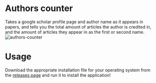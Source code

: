 # Authors counter
Takes a google scholar profile page and author name as it appears in papers, and tells you the total amount of articles the author is credited in, and the amount of articles they appear in as the first or second name.
![authors-counter](https://github.com/user-attachments/assets/550c3016-9610-437e-bba5-e3eaf872b464)
# Usage
Download the appropriate installation file for your operating system from the [releases page](https://github.com/kristiyan-filipov/authors-counter/releases/) and run it to install the application!

